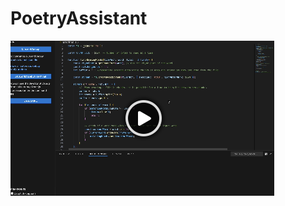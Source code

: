 # PoetryAssistant
[![Watch the video](https://github.com/OZmanSuliman/PoetryAssistant/blob/main/demo_placeholder.png)](https://drive.google.com/file/d/1_yqDpFj2GZg2etVBHyuZVdfliL6XBIsi/view?usp=sharing)
